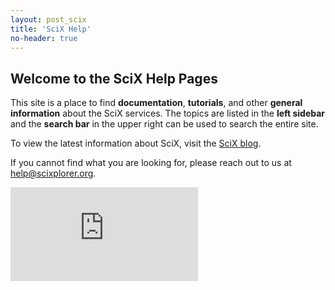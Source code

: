 ```yaml
---
layout: post_scix
title: 'SciX Help'
no-header: true
---
```


<h2>Welcome to the SciX Help Pages</h2>

<p>This site is a place to find <b>documentation</b>, <b>tutorials</b>, and other <b>general information</b> about the SciX services. The topics are listed in the <b>left sidebar</b> and the <b>search bar</b> in the upper right can be used to search the entire site.</p>

<p>To view the latest information about SciX, visit the <a href="{{ site.baseurl }}/scixblog">SciX blog</a>.</p>

<p>If you cannot find what you are looking for, please reach out to us at <a href="mailto:help@scixplorer.org">help@scixplorer.org</a>.

<br>
<div class="scalable scalable-16-9">
  <div class="scalable-content">
    <iframe src="https://www.youtube.com/embed/LeTFmhmPjs0" frameborder="0" allow="autoplay; encrypted-media" allowfullscreen></iframe>
  </div>
</div>
